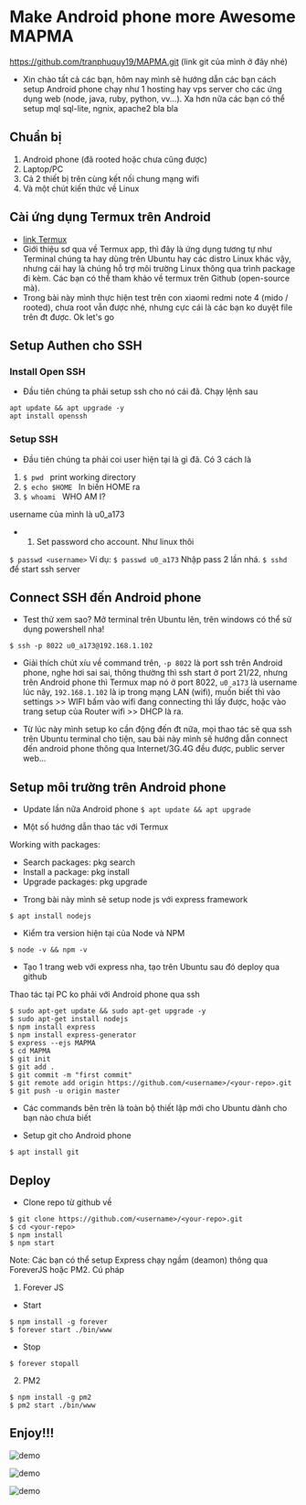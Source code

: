 # Make Android phone more Awesome MAPMA 

https://github.com/tranphuquy19/MAPMA.git (link git của mình ở đây nhé)

- Xin chào tất cả các bạn, hôm nay mình sẽ hướng dẫn các bạn cách setup Android phone chạy như 1 hosting hay vps server cho các ứng dụng web (node, java, ruby, python, vv...). Xa hơn nữa các bạn có thể setup mql sql-lite, ngnix, apache2 bla bla

## Chuẩn bị

1. Android phone (đã rooted hoặc chưa cũng được)
2. Laptop/PC 
3. Cả 2 thiết bị trên cùng kết nối chung mạng wifi
4. Và một chút kiến thức về Linux 

## Cài ứng dụng Termux trên Android 

- [link Termux](https://play.google.com/store/apps/details?id=com.termux&hl=vi)
- Giới thiệu sơ qua về Termux app, thì đây là ứng dụng tương tự như Terminal chúng ta hay dùng trên Ubuntu hay các distro Linux khác vậy, nhưng cái hay là chúng hỗ trợ môi trường Linux thông qua trình package đi kèm. Các bạn có thể tham khảo về termux trên Github (open-source mà).
- Trong bài này mình thực hiện test trên con xiaomi redmi note 4 (mido / rooted), chưa root vẫn được nhé, nhưng cực cái là các bạn ko duyệt file trên đt được. Ok let's go


## Setup Authen cho SSH

### Install Open SSH
- Đầu tiên chúng ta phải setup ssh cho nó cái đã. Chạy lệnh sau 

```shell
apt update && apt upgrade -y 
apt install openssh
```
### Setup SSH

- Đầu tiên chúng ta phải coi user hiện tại là gì đã. Có 3 cách là

1. ```$ pwd ``` 		print working directory
2. ```$ echo $HOME ``` 	In biến HOME ra 
3. ```$ whoami ``` 		WHO AM I?

username của mình là u0_a173

- 1. Set password cho account. Như linux thôi 

```$ passwd <username>```	Ví dụ: ```$ passwd u0_a173``` Nhập pass 2 lần nhá.
```$ sshd``` để start ssh server 


## Connect SSH đến Android phone

- Test thử xem sao? Mở terminal trên Ubuntu lên, trên windows có thể sử dụng powershell nha!

```$ ssh -p 8022 u0_a173@192.168.1.102```

- Giải thích chút xíu về command trên, `-p 8022` là port ssh trên Android phone, nghe hơi sai sai, thông thường thì ssh start ở port 21/22, nhưng trên Android phone thì Termux map nó ở port 8022, `u0_a173` là username lúc nãy, ```192.168.1.102``` là ip trong mạng LAN (wifi), muốn biết thì vào settings >> WIFI bấm vào wifi đang connecting thì lấy được, hoặc vào trang setup của Router wifi >> DHCP là ra.

- Từ lúc này mình setup ko cần động đến đt nữa, mọi thao tác sẽ qua ssh trên Ubuntu terminal cho tiện, sau bài này mình sẽ hướng dẫn connect đến android phone thông qua Internet/3G.4G đều được, public server web...



## Setup môi trường trên Android phone

- Update lần nữa Android phone
```$ apt update && apt upgrade```

- Một số hướng dẫn thao tác với Termux

Working with packages:

 * Search packages:   pkg search <query>
 * Install a package: pkg install <package>
 * Upgrade packages:  pkg upgrade

- Trong bài này mình sẽ setup node js với express framework 

```$ apt install nodejs```

- Kiểm tra version hiện tại của Node và NPM

```$ node -v && npm -v```

- Tạo 1 trang web với express nha, tạo trên Ubuntu sau đó deploy qua github 

Thao tác tại PC ko phải với Android phone qua ssh

```shell
$ sudo apt-get update && sudo apt-get upgrade -y
$ sudo apt-get install nodejs
$ npm install express
$ npm install express-generator
$ express --ejs MAPMA
$ cd MAPMA
$ git init
$ git add .
$ git commit -m "first commit"
$ git remote add origin https://github.com/<username>/<your-repo>.git
$ git push -u origin master
```
- Các commands bên trên là toàn bộ thiết lập mới cho Ubuntu dành cho bạn nào chưa biết 

- Setup git cho Android phone

```$ apt install git```



## Deploy

- Clone repo từ github về
```shell
$ git clone https://github.com/<username>/<your-repo>.git
$ cd <your-repo>
$ npm install 
$ npm start
```
Note: Các bạn có thể setup Express chạy ngầm (deamon) thông qua ForeverJS hoặc PM2. Cú pháp
1. Forever JS

- Start 
```shell
$ npm install -g forever 
$ forever start ./bin/www
```

- Stop
```shell
$ forever stopall
```

2. PM2 
```shell
$ npm install -g pm2 
$ pm2 start ./bin/www
```



## Enjoy!!!
![demo](https://snag.gy/snT4yg.jpg)

![demo](https://snag.gy/HFVz3e.jpg)

![demo](https://snag.gy/d0IjNb.jpg)


